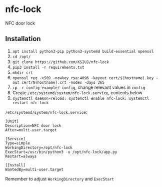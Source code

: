 # nfc-lock
NFC door lock

## Installation

1. `apt install python3-pip python3-systemd build-essential openssl`
2. `cd /opt/`
3. `git clone https://github.com/KSIUJ/nfc-lock`
4. `pip3 install -r requirements.txt`
6. `mkdir crt`
7. `openssl req -x509 -newkey rsa:4096 -keyout cert/$(hostname).key -out cert/$(hostname).crt -nodes -days 365` 
5. `cp -r config-example/ config`, change relevant values in `config`
6. Create `/etc/systemd/system/nfc-lock.service`, contents below
7. `systemctl daemon-reload; systemctl enable nfc-lock; systemctl restart nfc-lock`

`/etc/systemd/system/nfc-lock.service`:
```
[Unit]
Description=NFC door lock
After=multi-user.target

[Service]
Type=simple
WorkingDirectory=/opt/nfc-lock
ExecStart=/usr/bin/python3 -u /opt/nfc-lock/app.py
Restart=always

[Install]
WantedBy=multi-user.target
```

Remember to adjust `WorkingDirectory` and `ExecStart`

